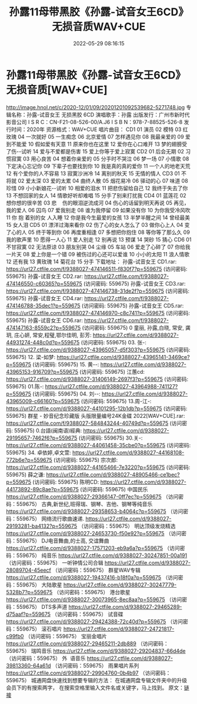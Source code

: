 ﻿---
title: 孙露11母带黑胶《孙露-试音女王6CD》无损音质WAV+CUE
date: 2022-05-29 08:16:15
categories: 合集系列
tags: 华语中文
---
# 孙露11母带黑胶《孙露-试音女王6CD》无损音质[WAV+CUE]

http://image.hnol.net/c/2020-12/01/09/20201201092539682-5271748.jpg
专辑名称：孙露-试音女王 无损黑胶 6CD
演唱歌手：孙露
出版发行：广州市新时代影音公司
I S R C：CN-F21-08-526-00/A.J6
I S B N：978-7-88525-526-8
发行时间：2020年
资源格式：WAV+CUE
唱片曲目：
CD1
01 演员
02 模特
03 红玫瑰
04 一次就好
05 一生痴念
06 北京爱情
07 怎样遇见你
08 我最亲爱的
09 爱到不能爱
10 假如爱有天意
11 原来你也在这里
12 爱你在心口难开
13 梦的翅膀受了伤--试听
14 爱与不爱都是伤害
15 爱上你等于爱上寂寞
CD2
01 后会无期
02 习惯寂寞
03 用心良苦
04 想着你亲爱的
05 分手时不哭泣
06 梦一场
07 小情歌
08 下定决心忘记你
09 下辈子也要找到你
10 我是真的真的爱你
11 一个人的地老天荒
12 有个爱你的人不容易
13 寂寞沙洲冷
14 离别的秋天
15 无情的情人
CD3
01 不将就
02 爱太深
03 爱的太累
04 曲终人散
05 烟花易冷
06 驿动的心
07 味道
08 珍惜
09 小小新娘花--试听
10 相爱的泪水
11 把悲伤留给自己
12 我终于失去了你
13 不想回家的女人
14 情歌好听却难唱
15 分手了别来打扰我
CD4
01 蓝莲花
02 想你想的很辛苦
03 悲    伤的眼泪逆流成河
04 伤心的话留到明天再说
05 再见，我的爱人
06 囚鸟
07 爱我别走
08 谁为我停留
09 如果没有你
10 为你我受冷风吹
11 你
抱
着别的女
人入睡
12 你是我今生最爱的女孩
13 半梦半醒之间
14 曾经最美
15 女人泪
CD5
01 漂洋过海来看你
02 伤了心的女人怎么了
03 做你心上人
04 变了心的人
05 终于等到你
06 再度重相逢
07 多想把你抱住
08 等你等了那么久
09 我的歌声里
10 愿得一人心
11 爱人别走
12 别再说
13 预谋
14 哭砂
15 猜心
CD6
01 不甘寂寞
02 无法原谅
03 朋友别哭
04 尘缘
05 车站
06 爱走了心碎了
07 你给我一片天
08 爱上你是一个错
09 被伤过的心还可以爱谁
10 小小的太阳
11 浪人情歌
12 还有我
13 黄玫瑰
14 菊花台
15 分手
下载地址：
孙露-试音女王 CD1.rar: https://url27.ctfile.com/f/9388027-474146511-f830f7?p=559675
(访问密码: 559675)
孙露-试音女王 CD2.rar: https://url27.ctfile.com/f/9388027-474146550-c60365?p=559675
(访问密码: 559675)
孙露-试音女王 CD3.rar: https://url27.ctfile.com/f/9388027-474146738-31de2f?p=559675
(访问密码: 559675)
孙露-试音女王 CD4.rar: https://url27.ctfile.com/f/9388027-474146788-35dec1?p=559675
(访问密码: 559675)
孙露-试音女王 CD5.rar: https://url27.ctfile.com/f/9388027-474146970-c8c741?p=559675
(访问密码: 559675)
孙露-试音女王 CD6.rar: https://url27.ctfile.com/f/9388027-474147163-8559c2?p=559675
(访问密码: 559675)
0 童丽, 孙露,白晓, 常安, 龚玥, 庄心妍, 常安,程璧,鄂尔佳明, 彭芳: https://url27.ctfile.com/d/9388027-44931274-448c0d?p=559675
(访问密码: 559675)
03. 张-: https://url27.ctfile.com/d/9388027-43965057-d5f303?p=559675
(访问密码: 559675)
12. 梁-如梦: https://url27.ctfile.com/d/9388027-43965141-3469ce?p=559675
(访问密码: 559675)
15. 黄--: https://url27.ctfile.com/d/9388027-43965153-916709?p=559675
(访问密码: 559675)
江蕙cd: https://url27.ctfile.com/d/9388027-31406149-2697f3?p=559675
(访问密码: 559675)
01.陈-: https://url27.ctfile.com/d/9388027-43964988-741127?p=559675
(访问密码: 559675)
04. 刘--: https://url27.ctfile.com/d/9388027-43965009-c66160?p=559675
(访问密码: 559675)
13.周-江-:
https://url27.ctfile.com/d/9388027-44101295-12b1db?p=559675
(访问密码: 559675)
群星 - 妙音纪念珍藏版 头版限量编号24K金碟 2022[WAV+CUE].rar:
https://url27.ctfile.com/f/9388027-584843244-40749d?p=559675
(访问密码: 559675)
0.台語(闽南语)經典: https://url27.ctfile.com/d/9388027-29195657-7462f6?p=559675
(访问密码: 559675)
30.关-: https://url27.ctfile.com/d/9388027-44061458-35cbe0?p=559675
(访问密码: 559675)
34. 卓依婷,卓文萱: https://url27.ctfile.com/d/9388027-44168108-772b6e?p=559675
(访问密码: 559675)
宗次郎: https://url27.ctfile.com/d/9388027-44165466-7e3220?p=559675
(访问密码: 559675)
薛之谦: https://url27.ctfile.com/d/9388027-48905466-ce1bec?p=559675
(访问密码: 559675)
陈明CD: https://url27.ctfile.com/d/9388027-44173892-89c8ae?p=559675
(访问密码: 559675)
中国民乐
https://url27.ctfile.com/d/9388027-29366147-0ff7ec?p=559675
（访问密码：559675）
古典,新世纪,班得瑞、钢琴、吉他、钢琴等纯音乐
https://url27.ctfile.com/d/9388027-29358653-b4064c?p=559675
（访问密码：559675）
网络流行歌曲速递.
https://url27.ctfile.com/d/9388027-29193281-ba4132?p=559675
（访问密码：559675）
明达顶级发烧精选
https://url27.ctfile.com/d/9388027-24653730-f50e92?p=559675
（访问密码：559675）
DJ电音舞曲,的士高, 交谊舞曲
https://url27.ctfile.com/d/9388027-17571203-eb9a6a?p=559675
（访问密码：559675）
纯音乐
https://url27.ctfile.com/d/9388027-30247851-00a191
（访问密码：559675）
一听钟情公司合辑
https://url27.ctfile.com/d/9388027-28089704-45eecf
（访问密码：559675）
群星WAV专辑
https://url27.ctfile.com/d/9388027-19437416-b18f0a?p=559675
（访问密码：559675）
大陆歌星
https://url27.ctfile.com/d/9388027-30247779-5328b7?p=559675
（访问密码：559675）
港台歌星
https://url27.ctfile.com/d/9388027-30073965-8ec8aa?p=559675
（访问密码：559675）
DTS多声道
https://url27.ctfile.com/d/9388027-29465289-d75aaf?p=559675
（访问密码：559675）
试音碟
https://url27.ctfile.com/d/9388027-29424388-72c40d?p=559675
（访问密码：559675）
滚石唱片
https://url27.ctfile.com/d/9388027-24721817-c99fb0
（访问密码：559675）
宝丽金唱片
https://url27.ctfile.com/d/9388027-29465211-2db889
（访问密码：559675）
瑞鸣音乐
https://url27.ctfile.com/d/9388027-29204837-66d4de
（访问密码：559675）
外  语音乐
https://url27.ctfile.com/d/9388027-39813360-64a61d
（访问密码：559675）
雨果唱片系列
https://url27.ctfile.com/d/9388027-29904760-0b4b97
（访问密码：559675）
城通网盘快速找到想要专辑的方法：
在城通网盘专辑文件夹中的升级会员下的有搜索两字，
在搜索空格里输入文件名或关键字，马上找到。
原文：[链接](https://blog.sina.com.cn/s/blog_1647c7e7601030xi4.html)